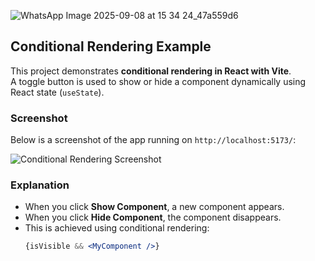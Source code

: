 ![WhatsApp Image 2025-09-08 at 15 34 24_47a559d6](https://github.com/user-attachments/assets/324a8e19-85a7-4e7a-9de5-120569eb0ee0)


## Conditional Rendering Example

This project demonstrates **conditional rendering in React with Vite**.  
A toggle button is used to show or hide a component dynamically using React state (`useState`).

### Screenshot
Below is a screenshot of the app running on `http://localhost:5173/`:

![Conditional Rendering Screenshot](./WhatsApp%20Image%202025-09-08%20at%2015.34.24_a7ace5a9.jpg)

### Explanation
- When you click **Show Component**, a new component appears.  
- When you click **Hide Component**, the component disappears.  
- This is achieved using conditional rendering:  
  ```jsx
  {isVisible && <MyComponent />}

